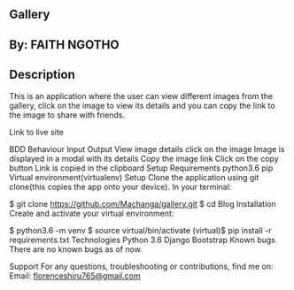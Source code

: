 ## Gallery

## By: FAITH NGOTHO

## Description
This is an application where the user can view different images from the gallery, click on the image to view its details and you can copy the link to the image to share with  friends.

Link to live site


BDD
Behaviour	Input	Output
View image details	click on the image	Image is displayed in a modal with its details
Copy the image link	Click on the copy button	Link is copied in the clipboard
Setup
Requirements
python3.6
pip
Virtual environment(virtualenv)
Setup
Clone the application using git clone(this copies the app onto your device). In your terminal:

$ git clone https://github.com/Machanga/gallery.git
$ cd Blog
Installation
Create and activate your virtual environment:

$ python3.6 -m venv
$ source virtual/bin/activate
(virtual)$ pip install -r requirements.txt
Technologies
Python 3.6
Django
Bootstrap
Known bugs
There are no known bugs as of now.

Support
For any questions, troubleshooting or contributions, find me on: Email: florenceshiru765@gmail.com

